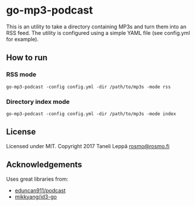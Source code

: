 # go-mp3-podcast

This is an utility to take a directory containing MP3s and turn them into an
RSS feed. The utility is configured using a simple YAML file (see config.yml
for example).

## How to run

### RSS mode

```
go-mp3-podcast -config config.yml -dir /path/to/mp3s -mode rss
```

### Directory index mode

```
go-mp3-podcast -config config.yml -dir /path/to/mp3s -mode index
```

## License

Licensed under MIT. Copyright 2017 Taneli Leppä <rosmo@rosmo.fi>

## Acknowledgements

Uses great libraries from:
- [eduncan911/podcast](https://github.com/eduncan911/podcast)
- [mikkyang/id3-go](https://github.com/mikkyang/id3-go)
